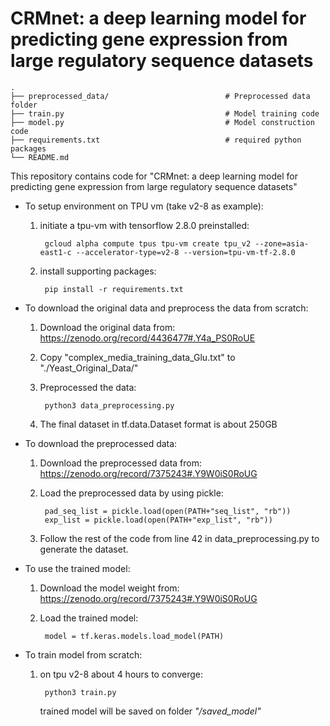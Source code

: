 # CRMnet: a deep learning model for predicting gene expression from large regulatory sequence datasets


    .
    ├── preprocessed_data/                          # Preprocessed data folder
    ├── train.py                                    # Model training code
    ├── model.py                                    # Model construction code        
    ├── requirements.txt                            # required python packages
    └── README.md



This repository contains code for "CRMnet: a deep learning model for predicting gene expression from large regulatory sequence datasets"

- To setup environment on TPU vm (take v2-8 as example):
    
    1. initiate a tpu-vm with tensorflow 2.8.0 preinstalled:
     
            gcloud alpha compute tpus tpu-vm create tpu_v2 --zone=asia-east1-c --accelerator-type=v2-8 --version=tpu-vm-tf-2.8.0

    2. install supporting packages:

            pip install -r requirements.txt


- To download the original data and preprocess the data from scratch:
    1. Download the original data from: https://zenodo.org/record/4436477#.Y4a_PS0RoUE
    2. Copy "complex_media_training_data_Glu.txt" to "./Yeast_Original_Data/"
    3. Preprocessed the data:

            python3 data_preprocessing.py
            
    4. The final dataset in tf.data.Dataset format is about 250GB

- To download the preprocessed data:
    1. Download the preprocessed data from: https://zenodo.org/record/7375243#.Y9W0iS0RoUG
    2. Load the preprocessed data by using pickle:
    
            pad_seq_list = pickle.load(open(PATH+"seq_list", "rb"))
            exp_list = pickle.load(open(PATH+"exp_list", "rb"))
    
    3. Follow the rest of the code from line 42 in data_preprocessing.py to generate the dataset.

- To use the trained model:
    1. Download the model weight from: https://zenodo.org/record/7375243#.Y9W0iS0RoUG
    2. Load the trained model:
    
            model = tf.keras.models.load_model(PATH)

- To train model from scratch: 
    1. on tpu v2-8 about 4 hours to converge:
    
            python3 train.py
    
       trained model will be saved on folder *"/saved_model"*


